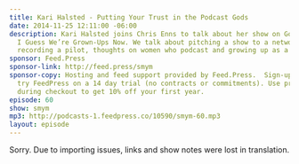 ```yaml
---
title: Kari Halsted - Putting Your Trust in the Podcast Gods
date: 2014-11-25 12:11:00 -06:00
description: Kari Halsted joins Chris Enns to talk about her show on Goodstuff called
  I Guess We’re Grown-Ups Now. We talk about pitching a show to a network like Goodstuff,
  recording a pilot, thoughts on women who podcast and growing up as a podcaster.
sponsor: Feed.Press
sponsor-link: http://feed.press/smym
sponsor-copy: Hosting and feed support provided by Feed.Press.  Sign-up today and
  try FeedPress on a 14 day trial (no contracts or commitments). Use promo code "smym"
  during checkout to get 10% off your first year.
episode: 60
show: smym
mp3: http://podcasts-1.feedpress.co/10590/smym-60.mp3
layout: episode
---
```


Sorry. Due to importing issues, links and show notes were lost in translation.
